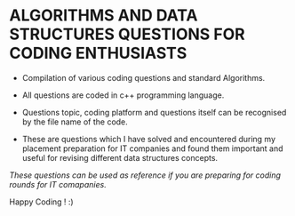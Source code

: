 # ALGORITHMS  AND DATA STRUCTURES QUESTIONS FOR CODING ENTHUSIASTS

- Compilation of various coding questions and standard Algorithms.

- All questions are coded in c++ programming language.

- Questions topic, coding platform and questions itself can be recognised by the file name of the code.

- These are questions which I have solved and encountered during my placement preparation for IT companies and found them         important and useful for revising different data structures concepts.

*These questions can be used as reference if you are preparing for coding rounds for IT comapanies.*

Happy Coding ! :)




